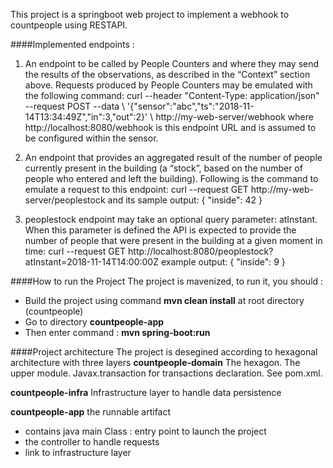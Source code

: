 This project is a springboot web project to implement a webhook
 to countpeople using RESTAPI.

####Implemented endpoints :
1. An endpoint to be called by People Counters and where they may send the results of the observations, as described in the “​Context​” section above. Requests produced by People Counters may be emulated with the following command:
curl --header "Content-Type: application/json" \
--request POST --data \ '{"sensor":"abc","ts":"2018-11-14T13:34:49Z","in":3,"out":2}' \ http://my-web-server/webhook
where http://localhost:8080/webhook is this endpoint URL and is assumed to be configured within the sensor.

2. An endpoint that provides an aggregated result of the number of people currently present in the building (a “stock”, based on the number of people who entered and left the building). Following is the command to emulate a request to this endpoint: curl --request GET http://my-web-server/peoplestock
and its sample output:
{ "inside": 42 }

3. peoplestock endpoint may take an optional query parameter: atInstant. When this parameter is defined the API is expected to provide the number of people that were present in the building at a given moment in time:
curl --request GET http://localhost:8080/peoplestock?atInstant=2018-11-14T14:00:00Z example output:
{ "inside": 9 }


####How to run the Project
The project is mavenized, to run it, you should :
- Build the project using command **mvn clean install** at root directory (countpeople)
- Go to directory **countpeople-app**
- Then enter command : **mvn spring-boot:run**


####Project architecture
The project is desegined according to hexagonal architecture with three layers
**countpeople-domain**
The hexagon. The upper module. Javax.transaction for transactions declaration. See pom.xml.

**countpeople-infra**
Infrastructure layer to handle data persistence

**countpeople-app**
the runnable artifact
- contains java main Class : entry point to launch the project
- the controller to handle requests
- link to infrastructure layer
